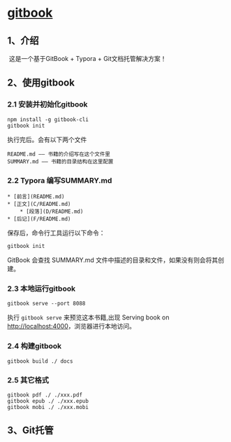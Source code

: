 # [gitbook](https://xiexieni1992.github.io/gitbook/)
## 1、介绍

​	这是一个基于GitBook + Typora + Git文档托管解决方案！

## 2、使用gitbook

### 2.1 安装并初始化gitbook

```
npm install -g gitbook-cli
gitbook init
```

  执行完后。会有以下两个文件

```
README.md —— 书籍的介绍写在这个文件里
SUMMARY.md —— 书籍的目录结构在这里配置
```

### 2.2 Typora 编写SUMMARY.md

```
* [前言](README.md)
* [正文](C/README.md)
	* [段落](D/README.md)
* [后记](F/README.md)
```

保存后，命令行工具运行以下命令：

```
gitbook init
```

GitBook 会查找 SUMMARY.md 文件中描述的目录和文件，如果没有则会将其创建。

### 2.3 本地运行gitbook

```
gitbook serve --port 8088
```

执行 `gitbook serve` 来预览这本书籍,出现 Serving book on [http://localhost:4000](http://localhost:4000/)，浏览器进行本地访问。

### 2.4 构建gitbook

```
gitbook build ./ docs
```

### 2.5 其它格式

```
gitbook pdf ./ ./xxx.pdf
gitbook epub ./ ./xxx.epub
gitbook mobi ./ ./xxx.mobi
```

## 3、Git托管

